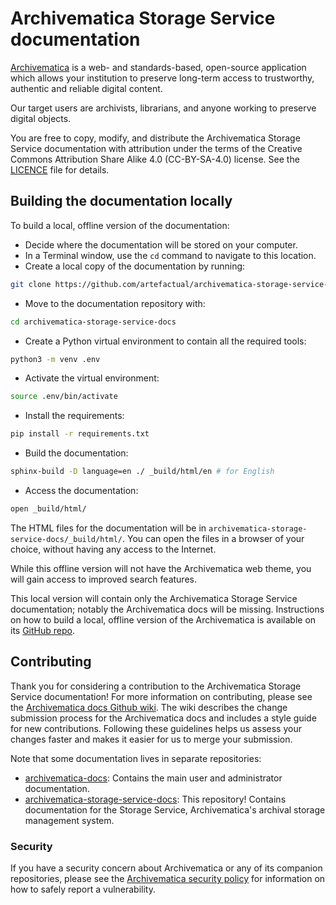 # Archivematica Storage Service documentation

[Archivematica](https://www.archivematica.org/en/) is a web- and
standards-based, open-source application which allows your institution to
preserve long-term access to trustworthy, authentic and reliable digital
content.

Our target users are archivists, librarians, and anyone working to preserve
digital objects.

You are free to copy, modify, and distribute the Archivematica Storage Service
documentation with attribution under the terms of the Creative Commons
Attribution Share Alike 4.0 (CC-BY-SA-4.0) license.
See the [LICENCE](LICENCE) file for details.

## Building the documentation locally

To build a local, offline version of the documentation:

* Decide where the documentation will be stored on your computer.
* In a Terminal window, use the `cd` command to navigate to this location.
* Create a local copy of the documentation by running:

```bash
git clone https://github.com/artefactual/archivematica-storage-service-docs.git
```

* Move to the documentation repository with:

```bash
cd archivematica-storage-service-docs
```

* Create a Python virtual environment to contain all the required tools:

```bash
python3 -m venv .env
```

* Activate the virtual environment:

```bash
source .env/bin/activate
```

* Install the requirements:

```bash
pip install -r requirements.txt
```

* Build the documentation:

```bash
sphinx-build -D language=en ./ _build/html/en # for English
```

* Access the documentation:

```bash
open _build/html/
```

The HTML files for the documentation will be in
`archivematica-storage-service-docs/_build/html/`.
You can open the files in a browser of your choice, without having any access
to the Internet.

While this offline version will not have the Archivematica web theme, you will
gain access to improved search features.

This local version will contain only the Archivematica Storage Service
documentation; notably the Archivematica docs will be missing. Instructions on
how to build a local, offline version of the Archivematica is available on its
[GitHub repo](https://github.com/artefactual/archivematica-docs).

## Contributing

Thank you for considering a contribution to the Archivematica Storage Service
documentation!
For more information on contributing, please see the [Archivematica docs Github
wiki](https://github.com/artefactual/archivematica-docs/wiki).
The wiki describes the change submission process for the Archivematica docs and
includes a style guide for new contributions.
Following these guidelines helps us assess your changes faster and makes it
easier for us to merge your submission.

Note that some documentation lives in separate repositories:

* [archivematica-docs](https://github.com/artefactual/archivematica-docs):
  Contains the main user and administrator documentation.
* [archivematica-storage-service-docs](https://github.com/artefactual/archivematica-storage-service-docs):
  This repository! Contains documentation for the Storage Service, Archivematica's
  archival storage management system.

### Security

If you have a security concern about Archivematica or any of its companion
repositories, please see the
[Archivematica security policy](https://github.com/artefactual/archivematica/security/policy)
for information on how to safely report a vulnerability.
